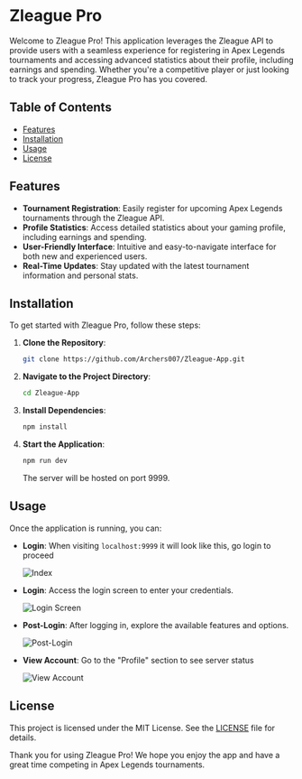 # Zleague Pro

Welcome to Zleague Pro! This application leverages the Zleague API to provide users with a seamless experience for registering in Apex Legends tournaments and accessing advanced statistics about their profile, including earnings and spending. Whether you're a competitive player or just looking to track your progress, Zleague Pro has you covered.

## Table of Contents

- [Features](#features)
- [Installation](#installation)
- [Usage](#usage)
- [License](#license)

## Features

- **Tournament Registration**: Easily register for upcoming Apex Legends tournaments through the Zleague API.
- **Profile Statistics**: Access detailed statistics about your gaming profile, including earnings and spending.
- **User-Friendly Interface**: Intuitive and easy-to-navigate interface for both new and experienced users.
- **Real-Time Updates**: Stay updated with the latest tournament information and personal stats.

## Installation

To get started with Zleague Pro, follow these steps:

1. **Clone the Repository**:
   ```bash
   git clone https://github.com/Archers007/Zleague-App.git
   ```

2. **Navigate to the Project Directory**:
   ```bash
   cd Zleague-App
   ```

3. **Install Dependencies**:
   ```bash
   npm install
   ```

4. **Start the Application**:
   ```bash
   npm run dev
   ```

   The server will be hosted on port 9999.

## Usage

Once the application is running, you can:

- **Login**: When visiting ```localhost:9999``` it will look like this, go login to proceed

  ![Index](https://github.com/user-attachments/assets/f2e63367-2e63-4b4e-91a9-75f9af1a4762)

- **Login**: Access the login screen to enter your credentials.

  ![Login Screen](https://github.com/user-attachments/assets/d4334861-4cdc-45a4-bed6-3001580c5e79)

- **Post-Login**: After logging in, explore the available features and options.

  ![Post-Login](https://github.com/user-attachments/assets/ef25b43a-c176-48c2-a618-ec2ff96dc841)

- **View Account**: Go to the "Profile" section to see server status

  ![View Account](https://github.com/user-attachments/assets/08b30d82-9cdb-4be1-af90-2986fc4fbeec)

## License

This project is licensed under the MIT License. See the [LICENSE](LICENSE) file for details.

Thank you for using Zleague Pro! We hope you enjoy the app and have a great time competing in Apex Legends tournaments.
